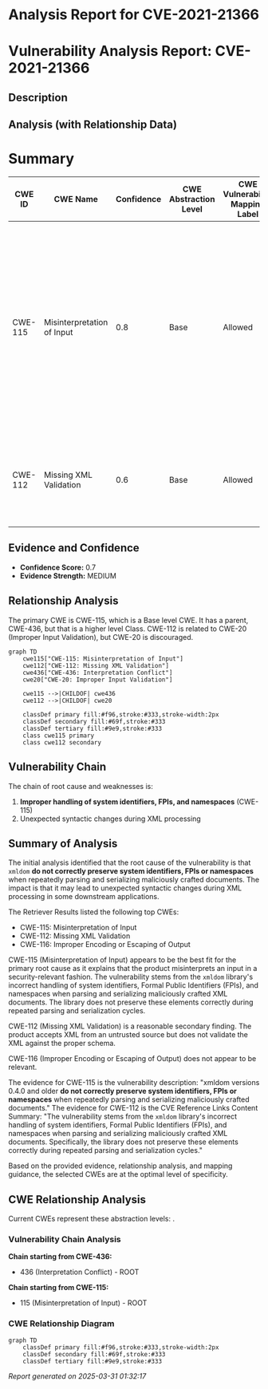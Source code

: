# Analysis Report for CVE-2021-21366

# Vulnerability Analysis Report: CVE-2021-21366

## Description



## Analysis (with Relationship Data)

# Summary
| CWE ID | CWE Name | Confidence | CWE Abstraction Level | CWE Vulnerability Mapping Label | CWE-Vulnerability Mapping Notes |
|---|---|---|---|---|---|
| CWE-115 | Misinterpretation of Input | 0.8 | Base | Allowed | Primary CWE. The vulnerability stems from the `xmldom` library's incorrect handling of system identifiers, Formal Public Identifiers (FPIs), and namespaces when parsing and serializing maliciously crafted XML documents. |
| CWE-112 | Missing XML Validation | 0.6 | Base | Allowed | Secondary CWE. The xmldom library does not validate the XML against the proper schema. |

## Evidence and Confidence

*   **Confidence Score:** 0.7
*   **Evidence Strength:** MEDIUM

## Relationship Analysis
The primary CWE is CWE-115, which is a Base level CWE. It has a parent, CWE-436, but that is a higher level Class.
CWE-112 is related to CWE-20 (Improper Input Validation), but CWE-20 is discouraged.

```mermaid
graph TD
    cwe115["CWE-115: Misinterpretation of Input"]
    cwe112["CWE-112: Missing XML Validation"]
    cwe436["CWE-436: Interpretation Conflict"]
    cwe20["CWE-20: Improper Input Validation"]

    cwe115 -->|CHILDOF| cwe436
    cwe112 -->|CHILDOF| cwe20

    classDef primary fill:#f96,stroke:#333,stroke-width:2px
    classDef secondary fill:#69f,stroke:#333
    classDef tertiary fill:#9e9,stroke:#333
    class cwe115 primary
    class cwe112 secondary
```

## Vulnerability Chain
The chain of root cause and weaknesses is:
1.  **Improper handling of system identifiers, FPIs, and namespaces** (CWE-115)
2.  Unexpected syntactic changes during XML processing

## Summary of Analysis
The initial analysis identified that the root cause of the vulnerability is that `xmldom` **do not correctly preserve system identifiers, FPIs or namespaces** when repeatedly parsing and serializing maliciously crafted documents. The impact is that it may lead to unexpected syntactic changes during XML processing in some downstream applications.

The Retriever Results listed the following top CWEs:
*   CWE-115: Misinterpretation of Input
*   CWE-112: Missing XML Validation
*   CWE-116: Improper Encoding or Escaping of Output

CWE-115 (Misinterpretation of Input) appears to be the best fit for the primary root cause as it explains that the product misinterprets an input in a security-relevant fashion. The vulnerability stems from the `xmldom` library's incorrect handling of system identifiers, Formal Public Identifiers (FPIs), and namespaces when parsing and serializing maliciously crafted XML documents. The library does not preserve these elements correctly during repeated parsing and serialization cycles.

CWE-112 (Missing XML Validation) is a reasonable secondary finding. The product accepts XML from an untrusted source but does not validate the XML against the proper schema.

CWE-116 (Improper Encoding or Escaping of Output) does not appear to be relevant.

The evidence for CWE-115 is the vulnerability description: "xmldom versions 0.4.0 and older **do not correctly preserve system identifiers, FPIs or namespaces** when repeatedly parsing and serializing maliciously crafted documents."
The evidence for CWE-112 is the CVE Reference Links Content Summary: "The vulnerability stems from the `xmldom` library's incorrect handling of system identifiers, Formal Public Identifiers (FPIs), and namespaces when parsing and serializing maliciously crafted XML documents. Specifically, the library does not preserve these elements correctly during repeated parsing and serialization cycles."

Based on the provided evidence, relationship analysis, and mapping guidance, the selected CWEs are at the optimal level of specificity.


## CWE Relationship Analysis

Current CWEs represent these abstraction levels: .


### Vulnerability Chain Analysis

**Chain starting from CWE-436:**
- 436 (Interpretation Conflict) - ROOT


**Chain starting from CWE-115:**
- 115 (Misinterpretation of Input) - ROOT



### CWE Relationship Diagram

```mermaid
graph TD
    classDef primary fill:#f96,stroke:#333,stroke-width:2px
    classDef secondary fill:#69f,stroke:#333
    classDef tertiary fill:#9e9,stroke:#333
```



*Report generated on 2025-03-31 01:32:17*
